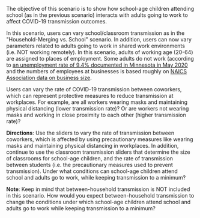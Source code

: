 The objective of this scenario is to show how school-age children
attending school (as in the previous scenario) interacts with adults going
to work to affect COVID-19 transmission outcomes.

In this scenario, users can vary school/classroom transmission as in the
"Household-Merging vs. School" scenario. In addition, users can now
vary parameters related to adults going to work in shared work
environments (i.e. NOT working remotely). In this scenario, adults
of working age (20-64) are assigned to places of employment. Some adults do not work (according to
<a href="https://mn.gov/deed/data/current-econ-highlights/state-national-employment.jsp" target="_blank">an unemployment rate of 9.4% documented in Minnesota in May 2020</a> and the numbers of employees at businesses is based roughly on
<a href="https://www.naics.com/business-lists/counts-by-company-size/" target="_blank">NAICS Association data on business size</a>.

Users can vary the rate of COVID-19 transmission between coworkers, which
can represent protective measures to reduce transmission at workplaces.
For example, are all workers wearing masks and maintaining physical distancing
(lower transmission rate)? Or are workers not wearing masks and working in
close proximity to each other (higher transmission rate)?

**Directions**: Use the sliders to vary the rate of transmission
between coworkers, which is affected by using precautionary measures like
wearing masks and maintaining physical distancing in workplaces. In addition,
continue to use the classroom transmission sliders that determine the size of
classrooms for school-age children, and the rate of transmission between
students (i.e. the precautionary measures used to prevent transmission). Under
what conditions can school-age children attend school and adults go to work,
while keeping transmission to a minimum?

**Note**: Keep in mind that between-household transmission is NOT
included in this scenario. How would you expect between-household transmission
to change the conditions under which school-age children attend school and
adults go to work while keeping transmission to a minimum?

